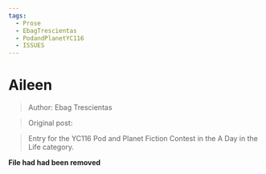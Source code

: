 ```yaml
---
tags:
  - Prose
  - EbagTrescientas
  - PodandPlanetYC116
  - ISSUES
---
```


# Aileen

> Author: Ebag Trescientas

> Original post: 

> Entry for the YC116 Pod and Planet Fiction Contest in the A Day in the Life category.


**File had had been removed**